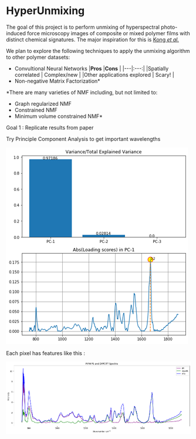 # HyperUnmixing
The goal of this project is to perform unmixing of hyperspectral photo-induced force microscopy images of composite or mixed polymer films with distinct chemical signatures. The major inspiration for this is [Kong *et al.*](https://pubs.acs.org/doi/10.1021/acs.jpclett.8b01003)

We plan to explore the following techniques to apply the unmixing algorithm to other polymer datasets:
  - Convultional Neural Networks
    |**Pros** |**Cons**  |
    |---|:---:|
    |Spatially correlated | Complex/new |
    |Other applications explored | Scary! |
  - Non-negative Matrix Factorization*


  *There are many varieties of NMF including, but not limited to:
  - Graph regularized NMF
  - Constrained NMF
  - Minimum volume constrained NMF*
  
Goal 1 : Replicate results from paper
  
  Try Principle Component Analysis to get important wavelengths
  
  ![PCA_sample_image](https://github.com/mdbresh/HyperUnmixing/blob/master/data/sample_pca.png)
  
  Each pixel has features like this :

  ![SAMPLE_SPECTRA](https://github.com/mdbresh/HyperUnmixing/blob/master/data/sample_spectra.png)
